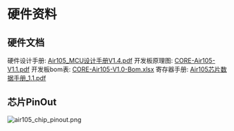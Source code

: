 # 硬件资料


## 硬件文档

硬件设计手册: [Air105_MCU设计手册V1.4.pdf](https://cdn.openluat-luatcommunity.openluat.com/attachment/20220110141730964_Air105_MCU设计手册V1.4.pdf)
开发板原理图: [CORE-Air105-V1.1.pdf](https://cdn.openluat-luatcommunity.openluat.com/attachment/20220110133139675_CORE-Air105-V1.1.pdf)
开发板bom表: [CORE-Air105-V1.0-Bom.xlsx](https://cdn.openluat-luatcommunity.openluat.com/attachment/20220109114039040_CORE-Air105-V1.0-Bom.xlsx)
寄存器手册: [Air105芯片数据手册_1.1.pdf](https://cdn.openluat-luatcommunity.openluat.com/attachment/20220114193313925_Air105芯片数据手册_1.1.pdf)

## 芯片PinOut

![air105_chip_pinout.png](https://gitee.com/openLuat/LuatOS/raw/master/bsp/air105/images/air105_chip_pinout.png)
